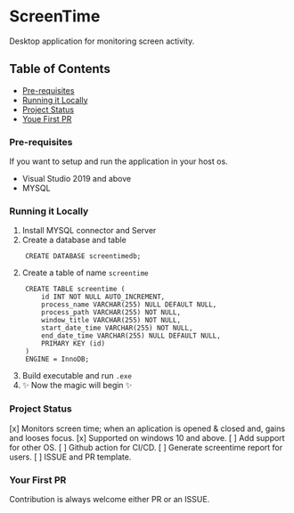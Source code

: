 # ScreenTime
Desktop application for monitoring screen activity.


## Table of Contents
- [Pre-requisites](#prerequisites)
- [Running it Locally](#running-it-locally)
- [Project Status](#project-status)
- [Youe First PR](#your-first-pr)

### Pre-requisites
If you want to setup and run the application in your host os.
- Visual Studio 2019 and above
- MYSQL

### Running it Locally
1. Install MYSQL connector and Server 
1. Create a database and table 
```
    CREATE DATABASE screentimedb;
```
2. Create a table of name `screentime`
```
    CREATE TABLE screentime ( 
        id INT NOT NULL AUTO_INCREMENT,
        process_name VARCHAR(255) NULL DEFAULT NULL,
        process_path VARCHAR(255) NOT NULL,
        window_title VARCHAR(255) NOT NULL,
        start_date_time VARCHAR(255) NOT NULL,
        end_date_time VARCHAR(255) NULL DEFAULT NULL,
        PRIMARY KEY (id)
    ) 
    ENGINE = InnoDB;
```
3. Build executable and run `.exe`
4. ✨ Now the magic will begin ✨

### Project Status
[x] Monitors screen time; when an aplication is opened & closed and, gains and looses focus.
[x] Supported on windows 10 and above. 
[ ] Add support for other OS.
[ ] Github action for CI/CD.
[ ] Generate screentime report for users.
[ ] ISSUE and PR template.

### Your First PR
Contribution is always welcome either PR or an ISSUE.